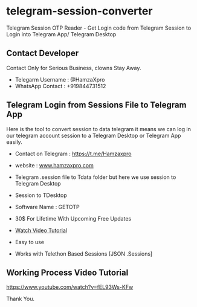 # telegram-session-converter
Telegram Session OTP Reader - Get Login code from Telegram Session to Login into Telegram App/ Telegram Desktop

## Contact Developer 

Contact Only for Serious Business, clowns Stay Away.

- Telegarm Username : @HamzaXpro
- WhatsApp Contact : +919844731512



## Telegram Login from Sessions File to Telegram App

Here is the tool to convert session to data telegram it means we can log in our telegram account session to a Telegram Desktop or Telegram App easily.

- Contact on Telegram : https://t.me/Hamzaxpro
- website : www.hamzaxpro.com

- Telegram .session file to  Tdata folder but here we use session to Telegram Desktop

- Session to TDesktop

- Software Name : GETOTP
- 30$ For Lifetime With Upcoming Free Updates
- [Watch Video Tutorial](https://www.youtube.com/watch?v=fEL93Ws-KFw)
- Easy to use 
- Works with Telethon Based Sessions [JSON .Sessions]


## Working Process Video Tutorial

https://www.youtube.com/watch?v=fEL93Ws-KFw

Thank You.

